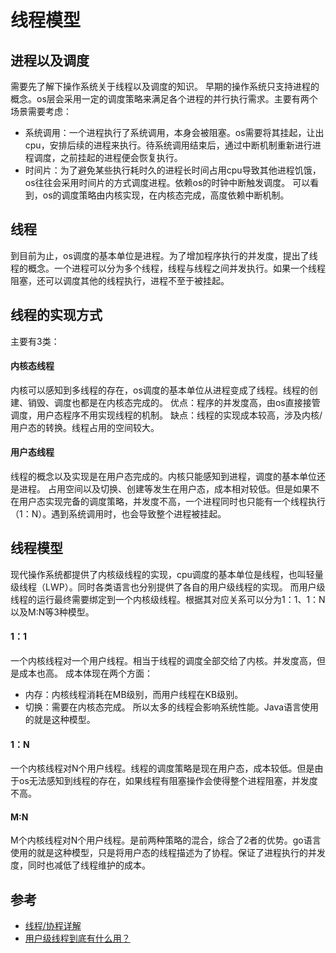 # 线程模型

## 进程以及调度
需要先了解下操作系统关于线程以及调度的知识。
早期的操作系统只支持进程的概念。os层会采用一定的调度策略来满足各个进程的并行执行需求。主要有两个场景需要考虑：
- 系统调用：一个进程执行了系统调用，本身会被阻塞。os需要将其挂起，让出cpu，安排后续的进程来执行。待系统调用结束后，通过中断机制重新进行进程调度，之前挂起的进程便会恢复执行。
- 时间片：为了避免某些执行耗时久的进程长时间占用cpu导致其他进程饥饿，os往往会采用时间片的方式调度进程。依赖os的时钟中断触发调度。
可以看到，os的调度策略由内核实现，在内核态完成，高度依赖中断机制。

## 线程
到目前为止，os调度的基本单位是进程。为了增加程序执行的并发度，提出了线程的概念。一个进程可以分为多个线程，线程与线程之间并发执行。如果一个线程阻塞，还可以调度其他的线程执行，进程不至于被挂起。

## 线程的实现方式
主要有3类： 

#### 内核态线程
内核可以感知到多线程的存在，os调度的基本单位从进程变成了线程。线程的创建、销毁、调度也都是在内核态完成的。
优点：程序的并发度高，由os直接接管调度，用户态程序不用实现线程的机制。
缺点：线程的实现成本较高，涉及内核/用户态的转换。线程占用的空间较大。

#### 用户态线程
线程的概念以及实现是在用户态完成的。内核只能感知到进程，调度的基本单位还是进程。
占用空间以及切换、创建等发生在用户态，成本相对较低。但是如果不在用户态实现完备的调度策略，并发度不高，一个进程同时也只能有一个线程执行（1：N）。遇到系统调用时，也会导致整个进程被挂起。

## 线程模型
现代操作系统都提供了内核级线程的实现，cpu调度的基本单位是线程，也叫轻量级线程（LWP）。同时各类语言也分别提供了各自的用户级线程的实现。
而用户级线程的运行最终需要绑定到一个内核级线程。根据其对应关系可以分为1：1、1：N以及M:N等3种模型。

#### 1：1
一个内核线程对一个用户线程。相当于线程的调度全部交给了内核。并发度高，但是成本也高。
成本体现在两个方面：
- 内存：内核线程消耗在MB级别，而用户线程在KB级别。
- 切换：需要在内核态完成。
所以太多的线程会影响系统性能。Java语言使用的就是这种模型。

#### 1：N
一个内核线程对N个用户线程。线程的调度策略是现在用户态，成本较低。但是由于os无法感知到线程的存在，如果线程有阻塞操作会使得整个进程阻塞，并发度不高。

#### M:N
M个内核线程对N个用户线程。是前两种策略的混合，综合了2者的优势。go语言使用的就是这种模型，只是将用户态的线程描述为了协程。保证了进程执行的并发度，同时也减低了线程维护的成本。

## 参考
- [线程/协程详解](https://learnku.com/articles/41728)
- [用户级线程到底有什么用？](https://www.zhihu.com/question/307787570)